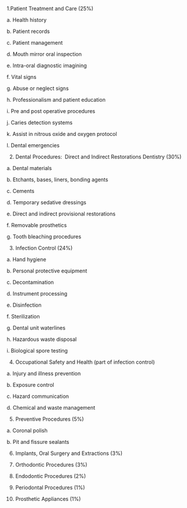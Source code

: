 
 1.Patient Treatment and Care (25%)

a. Health history

b. Patient records

c. Patient management

d. Mouth mirror oral inspection

e. Intra-oral diagnostic imagining

f. Vital signs

g. Abuse or neglect signs

h. Professionalism and patient education

i. Pre and post operative procedures

j. Caries detection systems

k. Assist in nitrous oxide and oxygen protocol

l. Dental emergencies

2. Dental Procedures:  Direct and Indirect Restorations Dentistry (30%)

a. Dental materials

b. Etchants, bases, liners, bonding agents

c. Cements

d. Temporary sedative dressings

e. Direct and indirect provisional restorations

f. Removable prosthetics

g. Tooth bleaching procedures

3. Infection Control (24%)

a. Hand hygiene

b. Personal protective equipment

c. Decontamination

d. Instrument processing

e. Disinfection

f. Sterilization

g. Dental unit waterlines

h. Hazardous waste disposal

i. Biological spore testing

4. Occupational Safety and Health (part of infection control)

a. Injury and illness prevention

b. Exposure control

c. Hazard communication

d. Chemical and waste management

5. Preventive Procedures (5%)

a. Coronal polish

b. Pit and fissure sealants

6. Implants, Oral Surgery and Extractions (3%)

7. Orthodontic Procedures (3%)

8. Endodontic Procedures (2%)

9. Periodontal Procedures (1%)

10. Prosthetic Appliances (1%)